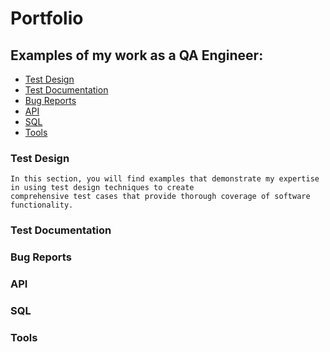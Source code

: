 # Portfolio

## Examples of my work as a QA Engineer:

- [Test Design](https://github.com/anastasiia-melnyk/Portfolio/blob/main/README.md#test-design)
- [Test Documentation](https://github.com/anastasiia-melnyk/Portfolio/blob/main/README.md#test-documentation)
- [Bug Reports](https://github.com/anastasiia-melnyk/Portfolio/blob/main/README.md#bug-reports)
- [API](https://github.com/anastasiia-melnyk/Portfolio/blob/main/README.md#api)
- [SQL](https://github.com/anastasiia-melnyk/Portfolio/blob/main/README.md#sql)
- [Tools](https://github.com/anastasiia-melnyk/Portfolio/blob/main/README.md#tools)

### Test Design
    In this section, you will find examples that demonstrate my expertise in using test design techniques to create
    comprehensive test cases that provide thorough coverage of software functionality.
### Test Documentation
### Bug Reports
### API
### SQL
### Tools
